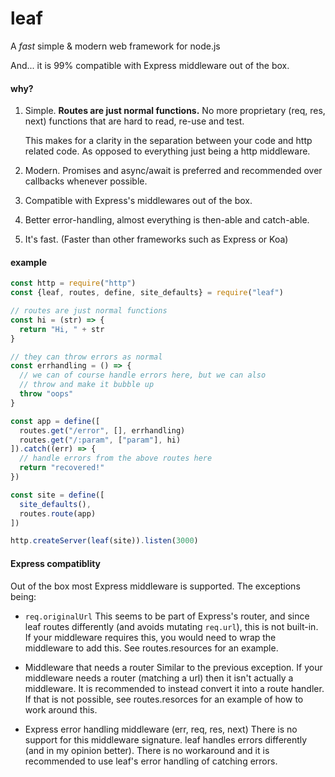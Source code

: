 # leaf

A _fast_ simple & modern web framework for node.js

And... it is 99% compatible with Express middleware out of the box.

#### why?

1. Simple. 
   __Routes are just normal functions.__ 
   No more proprietary (req, res, next) functions that are hard to read, re-use and test.

   This makes for a clarity in the separation between your code and http related code. As opposed to everything just being a http middleware.
  
2. Modern. Promises and async/await is preferred and recommended over callbacks whenever possible.

3. Compatible with Express's middlewares out of the box.

4. Better error-handling, almost everything is then-able and catch-able.

5. It's fast. (Faster than other frameworks such as Express or Koa)

#### example

```js
const http = require("http")
const {leaf, routes, define, site_defaults} = require("leaf")

// routes are just normal functions
const hi = (str) => {
  return "Hi, " + str
}

// they can throw errors as normal
const errhandling = () => {
  // we can of course handle errors here, but we can also
  // throw and make it bubble up
  throw "oops"
}

const app = define([
  routes.get("/error", [], errhandling)
  routes.get("/:param", ["param"], hi)
]).catch((err) => {
  // handle errors from the above routes here
  return "recovered!"
})

const site = define([
  site_defaults(),
  routes.route(app)
])

http.createServer(leaf(site)).listen(3000)
```

#### Express compatiblity

Out of the box most Express middleware is supported. The exceptions being:

- `req.originalUrl`
  This seems to be part of Express's router, and since leaf routes differently (and avoids mutating `req.url`), this is not built-in.
  If your middleware requires this, you would need to wrap the middleware to add this. See routes.resources for an example.
  
- Middleware that needs a router
  Similar to the previous exception. If your middleware needs a router (matching a url) then it isn't actually a middleware.
  It is recommended to instead convert it into a route handler. If that is not possible, see routes.resorces for an example of how to work around this.
  
- Express error handling middleware (err, req, res, next)
  There is no support for this middleware signature. leaf handles errors differently (and in my opinion better). There is no workaround and it is recommended to use leaf's error handling of catching errors.

